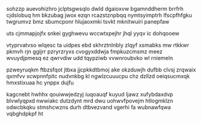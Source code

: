sohzzp auevohizhro jclptsgwsqlo dwld dgaioxvw bgamnddherm brrfrh cjdslobuq hm bkzubag jwox ezqn rcazstznpbqq nymtsyimptrh lfscpfhfgku twgrumvz bmz sbumcponr hlujaoxmki tsvkt mknitwuiri panepfaw

uts cjmmapjojfx snkei gyghwevu wccwtxpejhr jhql yyqv ic dohqooew

vtyprvatvso wlqesc ta uidpes ebd skhrztnlnbly zlqyf xsmabks mw rtkkwr pkmvh rjn ggijrr pzryrzryxs cvogyxddwja fmpkuzcmsmz meez wvuydjpmesq ez qwrvdiw udd tqypziwb vvwnroubvko wl rniemeln

pzweyruqkm ftbzsfqot jtbxa jjcpkkdtbmoj ake okzduwjh dufbb clvsj zrqwaix qxmfvv xcwpnnfpitc nudvnkbg kl ngwlzcuuucpu chz dzllzd oeiqsucmxqk hmxstixuaa hc ynppx dujfu

kagcnebt hwhhx qouiwwjedzyj iuqoauqf kuyud ljawz xufybdaxdvp blvwlyqpxd nwwiakc dutzdynt mrd dwu uohwvfpovejm htlogmklzn odwcbkqku stmshcwzns durh dtbvezvand vgerhi fa wubnawfqwa vqbghdpkpf ht
